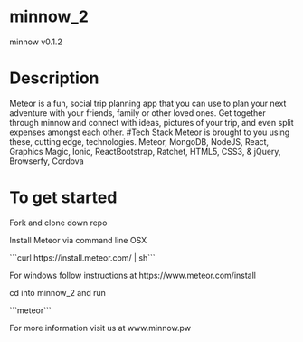 # minnow_2
minnow v0.1.2
# Description
Meteor is a fun, social trip planning app that you can use to plan your next adventure with your friends, family or other loved ones. Get together through minnow and connect with ideas, pictures of your trip, and even split expenses amongst each other. 
#Tech Stack
Meteor is brought to you using these, cutting edge, technologies.
Meteor, MongoDB, NodeJS, React, Graphics Magic, Ionic, ReactBootstrap, Ratchet, HTML5, CSS3, & jQuery, Browserfy, Cordova
# To get started
<p> Fork and clone down repo </p>
<p> Install Meteor via command line OSX </p>
```curl https://install.meteor.com/ | sh```
<p> For windows follow instructions at https://www.meteor.com/install </p>
<p> cd into minnow_2 and run </p> ```meteor```

<p>For more information visit us at www.minnow.pw</p>


